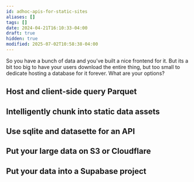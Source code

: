 ```yaml
---
id: adhoc-apis-for-static-sites
aliases: []
tags: []
date: 2024-04-21T16:10:33-04:00
draft: true
hidden: true
modified: 2025-07-02T10:58:38-04:00
---
```


So you have a bunch of data and you’ve built a nice frontend for it. But its a bit too big to have your users download the entire thing, but too small to dedicate hosting a database for it forever. What are your options?

## Host and client-side query Parquet

## Intelligently chunk into static data assets

## Use sqlite and datasette for an API

## Put your large data on S3 or Cloudflare

## Put your data into a Supabase project

